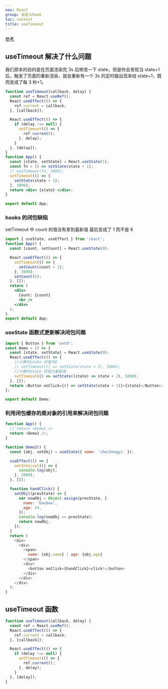 ```yaml
---
nav: React
group: 自定义hook
toc: content
title: useTimeout
---
```


<a href="https://fe.ecool.fun/topic/0295b261-f56a-41fd-847b-7f6947284279?orderBy=updateTime&order=desc&tagId=0" target="_blank">参考</a>

## useTimeout 解决了什么问题

我们原本的目的是在页面渲染完 3s 后修改一下 state，但是你会发现当 state+1 后，触发了页面的重新渲染，就会重新有一个 3s 的定时器出现来给 state+1，既而变成了每 3 秒+1。

```jsx
function useTimeout(callback, delay) {
  const ref = React.useRef();
  React.useEffect(() => {
    ref.current = callback;
  }, [callback]);

  React.useEffect(() => {
    if (delay !== null) {
      setTimeout(() => {
        ref.current();
      }, delay);
    }
  }, [delay]);
}
function App() {
  const [state, setState] = React.useState(1);
  const fn = () => setState(state + 1);
  // useTimeout(fn, 3000);
  setTimeout(() => {
    setState(state + 1);
  }, 3000);
  return <div> {state} </div>;
}

export default App;
```

### hooks 的闭包缺陷

setTimeout 中 count 的值没有拿到最新值 最后变成了 1 而不是 6

```jsx
import { useState, useEffect } from 'react';
function App() {
  const [count, setCount] = React.useState(0);

  React.useEffect(() => {
    setTimeout(() => {
      setCount(count + 1);
    }, 3000);
    setCount(5);
  }, []);
  return (
    <div>
      Count: {count}
      <br />
    </div>
  );
}
export default App;
```

### useState 函数式更新解决闭包问题

```js
import { Button } from 'antd';
const Demo = () => {
  const [state, setState] = React.useState(0);
  React.useEffect(() => {
    //计算时state 的值为0
    // setTimeout(() => setState(state + 2), 5000);
    //计算时state 的值为最新值
    setTimeout(() => setState((state) => state + 2), 5000);
  }, []);
  return <Button onClick={() => setState(state + 1)}>{state}</Button>;
};

export default Demo;
```

### 利用闭包缓存的是对象的引用来解决闭包问题

```js
function App() {
  // return <Demo1 />
  return <Demo2 />;
}

function Demo2() {
  const [obj, setObj] = useState({ name: 'chechengyi' });

  useEffect(() => {
    setInterval(() => {
      console.log(obj);
    }, 2000);
  }, []);

  function handClick() {
    setObj((prevState) => {
      var nowObj = Object.assign(prevState, {
        name: 'baobao',
        age: 24,
      });
      console.log(nowObj == prevState);
      return nowObj;
    });
  }
  return (
    <div>
      <div>
        <span>
          name: {obj.name} | age: {obj.age}
        </span>
        <div>
          <button onClick={handClick}>click!</button>
        </div>
      </div>
    </div>
  );
}
```

## useTimeout 函数

```js
function useTimeout(callback, delay) {
  const ref = React.useRef();
  React.useEffect(() => {
    ref.current = callback;
  }, [callback]);

  React.useEffect(() => {
    if (delay !== null) {
      setTimeout(() => {
        ref.current();
      }, delay);
    }
  }, [delay]);
}
```
